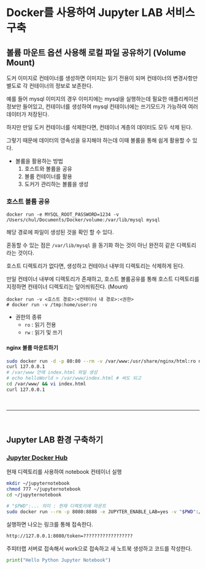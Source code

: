 # Docker를 사용하여 Jupyter LAB 서비스 구축

## 볼륨 마운트 옵션 사용해 로컬 파일 공유하기 (Volume Mount)

도커 이미지로 컨테이너를 생성하면 이미지는 읽기 전용이 되며 컨테이너의 변경사항만 별도로 각 컨테이너의 정보로 보존한다.

예를 들어 mysql 이미지의 경우 이미지에는 mysql을 실행하는데 필요한 애플리케이션 정보만 들어있고, 컨테이너를 생성하여 mysql 컨테이너에는 쓰기모드가 가능하여 여러 데이터가 저장된다.

하지만 만일 도커 컨테이너를 삭제한다면, 컨테이너 계층의 데이터도 모두 삭제 된다.

그렇기 때문에 데이터의 영속성을 유지해야 하는데 이때 볼륨을 통해 쉽게 활용할 수 있다.

- 볼륨을 활용하는 방법
  1. 호스트와 볼륨을 공유
  2. 볼륨 컨테이너를 활용
  3. 도커가 관리하는 볼륨을 생성

### 호스트 볼륨 공유

```shell
docker run -e MYSQL_ROOT_PASSWORD=1234 -v /Users/chul/Documents/Docker/volume:/var/lib/mysql mysql
```

해당 경로에 파일이 생성된 것을 확인 할 수 있다.

혼동할 수 있는 점은 `/var/lib/mysql` 을 동기화 하는 것이 아닌 완전히 같은 디렉토리라는 것이다.

호스트 디렉토리가 없다면, 생성하고 컨테이너 내부의 디렉토리는 삭제하게 된다.

만일 컨테이너 내부에 디렉토리가 존재하고, 호스트 볼륨공유를 통해 호스트 디렉토리를 지정하면 컨테이너 디렉토리는 덮어씌워진다. (Mount)

```shell
docker run -v <호스트 경로>:<컨테이너 내 경로>:<권한>
# docker run -v /tmp:home/user:ro
```

- 권한의 종류
  - `ro` : 읽기 전용
  - `rw` : 읽기 및 쓰기

#### nginx 볼륨 마운트하기

```bash
sudo docker run -d -p 80:80 --rm -v /var/www:/usr/share/nginx/html:ro nginx
curl 127.0.0.1
# /var/www 안에 index.html 파일 생성
# echo helloWorld > /var/www/index.html # 써도 되고
cd /var/www/ && vi index.html
curl 127.0.0.1
```

<br>

---

<br>

## Jupyter LAB 환경 구축하기

### [Jupyter Docker Hub](https://hub.docker.com/r/jupyter/datascience-notebook)

현재 디렉토리를 사용하여 notebook 컨테이너 실행

```bash
mkdir ~/jupyternotebook
chmod 777 ~/jupyternotebook
cd ~/jupyternotebook

# "$PWD":... 의미 : 현재 디렉토리에 마운트
sudo docker run --rm -p 8080:8888 -e JUPYTER_ENABLE_LAB=yes -v "$PWD":/home/jovyan/work:rw jupyter/datascience-notebook:9b06df75e445
```

실행하면 나오는 링크를 통해 접속한다.

```bash
http://127.0.0.1:8080/token=??????????????????
```

주피터랩 서버로 접속해서 work으로 접속하고 새 노트북 생성하고 코드를 작성한다.

```python
print("Hello Python Jupyter Notebook")
```
